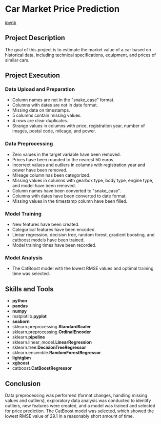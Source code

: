 # Car Market Price Prediction

[ipynb](https://github.com/mvs834/Yandex.Practicum/blob/0ba08c55408e5f1b47e1ec04d56d6d981c85a8a8/DS%2005%20Car%20Price%20Prediction/Car_Price_Prediction.ipynb)

## Project Description

The goal of this project is to estimate the market value of a car based on historical data, including technical specifications, equipment, and prices of similar cars.

## Project Execution
### Data Upload and Preparation
- Column names are not in the "snake_case" format.
- Columns with dates are not in date format.
- Missing data on timestamps.
- 5 columns contain missing values.
- 4 rows are clear duplicates.
- Strange values in columns with price, registration year, number of images, postal code, mileage, and power.

### Data Preprocessing
- Zero values in the target variable have been removed.
- Prices have been rounded to the nearest 50 euros.
- Incorrect values and outliers in columns with registration year and power have been removed.
- Mileage column has been categorized.
- Missing values in columns with gearbox type, body type, engine type, and model have been removed.
- Column names have been converted to "snake_case".
- Columns with dates have been converted to date format.
- Missing values in the timestamp column have been filled.

### Model Training
- New features have been created.
- Categorical features have been encoded.
- Linear regression, decision tree, random forest, gradient boosting, and catboost models have been trained.
- Model training times have been recorded.

### Model Analysis
- The CatBoost model with the lowest RMSE values and optimal training time was selected.

## Skills and Tools

- **python**
- **pandas**
- **numpy**
- matplotlib.**pyplot**
- **seaborn**
- sklearn.preprocessing.**StandardScaler**
- sklearn.preprocessing.**OrdinalEncoder**
- sklearn.**pipeline**
- sklearn.linear_model.**LinearRegression**
- sklearn.tree.**DecisionTreeRegressor**
- sklearn.ensemble.**RandomForestRegressor**
- **lightgbm**
- **xgboost**
- catboost.**CatBoostRegressor**

## Conclusion

Data preprocessing was performed (format changes, handling missing values and outliers), exploratory data analysis was conducted to identify outliers, new features were created, and a model was trained and selected for price prediction. The CatBoost model was selected, which showed the lowest RMSE value of 29.1 in a reasonably short amount of time.
